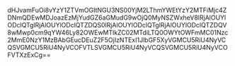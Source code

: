 dHJvamFuOi8vYzY1ZTVmOGItNGU3NS00YjM2LThmYWEtYzY2MTFiMjc4ZDNmQDEwMDJoazEzMjYudGZ6aGMudG9wOjQ0MyNSZWxheV8lRjAlOUYlODclQTglRjAlOUYlODclQTZDQS0lRjAlOUYlODclQTglRjAlOUYlODclQTZDQV8wMwp0cm9qYW46Ly82OWEwMTlkZC02MTdiLTQ0OWYtOWFmMC01Nzc2MmE0NzY1MzBAbGEucDEuZ2F5OjIzNTExI1JlbGF5XyVGMCU5RiU4NyVCQSVGMCU5RiU4NyVCOFVTLSVGMCU5RiU4NyVCQSVGMCU5RiU4NyVCOFVTXzExCg==